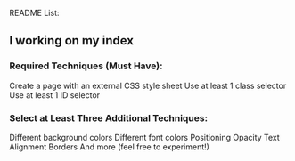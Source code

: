 README List:

## I working on my index 

### Required Techniques (Must Have):

Create a page with an external CSS style sheet
Use at least 1 class selector
Use at least 1 ID selector

### Select at Least Three Additional Techniques:

Different background colors
Different font colors
Positioning
Opacity
Text Alignment
Borders
And more (feel free to experiment!)